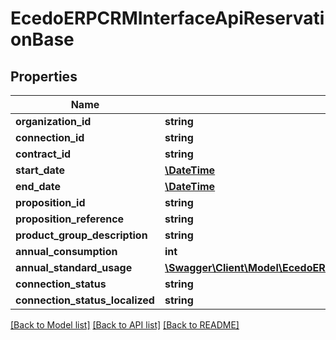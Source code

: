 # EcedoERPCRMInterfaceApiReservationBase

## Properties
Name | Type | Description | Notes
------------ | ------------- | ------------- | -------------
**organization_id** | **string** |  | [optional] 
**connection_id** | **string** |  | [optional] 
**contract_id** | **string** |  | [optional] 
**start_date** | [**\DateTime**](\DateTime.md) |  | [optional] 
**end_date** | [**\DateTime**](\DateTime.md) |  | [optional] 
**proposition_id** | **string** |  | [optional] 
**proposition_reference** | **string** |  | [optional] 
**product_group_description** | **string** |  | [optional] 
**annual_consumption** | **int** |  | [optional] 
**annual_standard_usage** | [**\Swagger\Client\Model\EcedoERPCRMInterfaceApiAnnualStandardUsage**](EcedoERPCRMInterfaceApiAnnualStandardUsage.md) |  | [optional] 
**connection_status** | **string** |  | [optional] 
**connection_status_localized** | **string** |  | [optional] 

[[Back to Model list]](../README.md#documentation-for-models) [[Back to API list]](../README.md#documentation-for-api-endpoints) [[Back to README]](../README.md)


